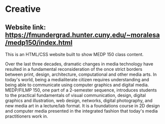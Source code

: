 # Creative

## Website link: https://fmundergrad.hunter.cuny.edu/~moralesa/medp150/index.html

This is an HTML/CSS website built to show MEDP 150 class content. 

Over the last three decades, dramatic changes in media technology
have resulted in a fundamental reconsideration of the once strict borders between print,
design, architecture, computational and other media arts. In today's world, being a medialiterate citizen requires understanding and being able to communicate using computer
graphics and digital media. MEDP/FILMP 150, one part of a 2-semester sequence,
introduces students to the practical fundamentals of visual communication, design, digital
graphics and illustration, web design, networks, digital photography, and new media art
in a lecture/lab format. It is a foundations course in 2D design and computer media
presented in the integrated fashion that today's media practitioners work in. 
